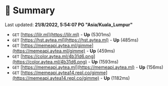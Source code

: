 # 📖 Summary
Last updated: **21/8/2022, 5:54:07 PG "Asia/Kuala_Lumpur"**

- `GET` [https://lilr.ml](https://lilr.ml) - **Up** (5301ms)
- `GET` [https://hst.aytea.ml](https://hst.aytea.ml) - **Up** (485ms)
- `GET` [https://memeapi.aytea.ml/gimme](https://memeapi.aytea.ml/gimme) - **Up** (459ms)
- `GET` [https://color.aytea.ml/4b31d6.png](https://color.aytea.ml/4b31d6.png) - **Up** (1593ms)
- `GET` [https://memeapi.aytea.ml](https://memeapi.aytea.ml) - **Up** (156ms)
- `GET` [https://memeapi.aytea14.repl.co/gimme](https://memeapi.aytea14.repl.co/gimme) - **Up** (1182ms)
